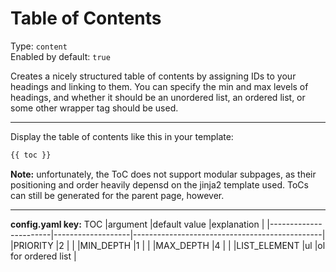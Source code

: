 # Table of Contents

Type: `content`  
Enabled by default: `true`

Creates a nicely structured table of contents by assigning IDs to your headings and linking to them. You can specify the min and max levels of headings, and whether it should be an unordered list, an ordered list, or some other wrapper tag should be used.

---

Display the table of contents like this in your template:
```html
{{ toc }}
```

**Note:** unfortunately, the ToC does not support modular subpages, as their positioning and order heavily depensd on the jinja2 template used. ToCs can still be generated for the parent page, however.

---
**config.yaml key:**  TOC
|argument				|default value		|explanation									|
|-----------------------|-------------------|-----------------------------------------------|
|PRIORITY				|2					|												|
|MIN_DEPTH				|1					|												|
|MAX_DEPTH				|4					|												|
|LIST_ELEMENT			|ul					|ol for ordered list							|
